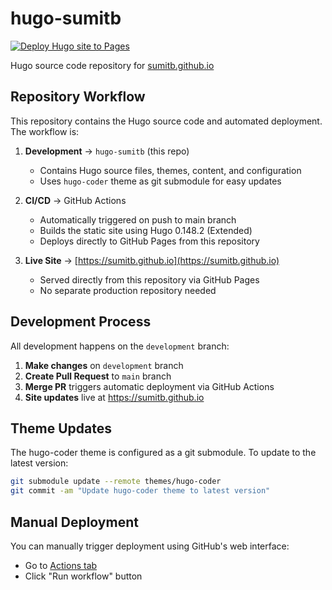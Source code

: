 # hugo-sumitb

[![Deploy Hugo site to Pages](https://github.com/sumitb/hugo-sumitb/actions/workflows/hugo.yml/badge.svg)](https://github.com/sumitb/hugo-sumitb/actions/workflows/hugo.yml)

Hugo source code repository for [sumitb.github.io](https://sumitb.github.io)

## Repository Workflow

This repository contains the Hugo source code and automated deployment. The workflow is:

1. **Development** → `hugo-sumitb` (this repo)
   - Contains Hugo source files, themes, content, and configuration
   - Uses `hugo-coder` theme as git submodule for easy updates

2. **CI/CD** → GitHub Actions
   - Automatically triggered on push to main branch
   - Builds the static site using Hugo 0.148.2 (Extended)
   - Deploys directly to GitHub Pages from this repository

3. **Live Site** → [https://sumitb.github.io](https://sumitb.github.io)
   - Served directly from this repository via GitHub Pages
   - No separate production repository needed

## Development Process

All development happens on the `development` branch:

1. **Make changes** on `development` branch
2. **Create Pull Request** to `main` branch  
3. **Merge PR** triggers automatic deployment via GitHub Actions
4. **Site updates** live at https://sumitb.github.io

## Theme Updates

The hugo-coder theme is configured as a git submodule. To update to the latest version:

```bash
git submodule update --remote themes/hugo-coder
git commit -am "Update hugo-coder theme to latest version"
```

## Manual Deployment

You can manually trigger deployment using GitHub's web interface:
- Go to [Actions tab](https://github.com/sumitb/hugo-sumitb/actions/workflows/hugo.yml)
- Click "Run workflow" button